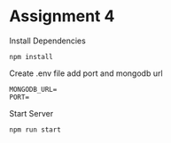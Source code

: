# Assignment 4

Install Dependencies

```
npm install
```

Create .env file add port and mongodb url

```
MONGODB_URL=
PORT=
```

Start Server

```
npm run start
```
